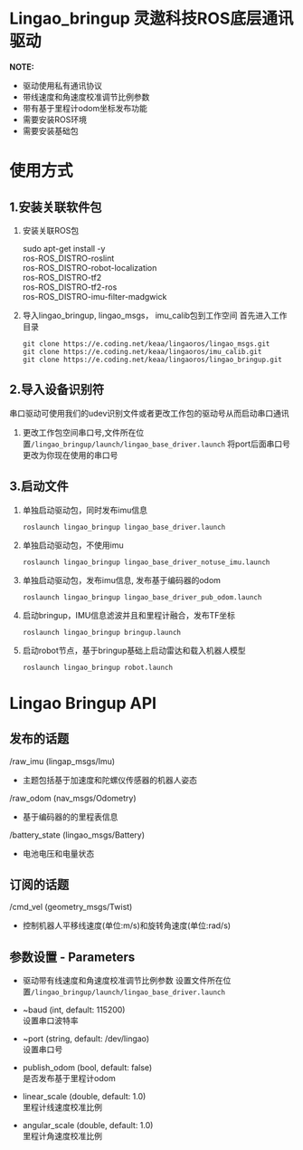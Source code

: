 # Lingao_bringup 灵遨科技ROS底层通讯驱动

 **NOTE:**

* 驱动使用私有通讯协议
* 带线速度和角速度校准调节比例参数
* 带有基于里程计odom坐标发布功能
* 需要安装ROS环境
* 需要安装基础包

# 使用方式
## 1.安装关联软件包

1. 安装关联ROS包

    sudo apt-get install -y \
    ros-ROS_DISTRO-roslint \
    ros-ROS_DISTRO-robot-localization \
    ros-ROS_DISTRO-tf2 \
    ros-ROS_DISTRO-tf2-ros \
    ros-ROS_DISTRO-imu-filter-madgwick 

2. 导入lingao_bringup, lingao_msgs， imu_calib包到工作空间
    首先进入工作目录

    ```
    git clone https://e.coding.net/keaa/lingaoros/lingao_msgs.git
    git clone https://e.coding.net/keaa/lingaoros/imu_calib.git
    git clone https://e.coding.net/keaa/lingaoros/lingao_bringup.git
    ```

## 2.导入设备识别符
串口驱动可使用我们的udev识别文件或者更改工作包的驱动号从而启动串口通讯

1. 更改工作包空间串口号,文件所在位置`/lingao_bringup/launch/lingao_base_driver.launch`
    将port后面串口号更改为你现在使用的串口号

## 3.启动文件

1. 单独启动驱动包，同时发布imu信息
    ``` linux
    roslaunch lingao_bringup lingao_base_driver.launch
    ```
2. 单独启动驱动包，不使用imu
    ``` linux
    roslaunch lingao_bringup lingao_base_driver_notuse_imu.launch
    ```
3. 单独启动驱动包，发布imu信息, 发布基于编码器的odom
    ``` linux
    roslaunch lingao_bringup lingao_base_driver_pub_odom.launch
    ```
4. 启动bringup，IMU信息滤波并且和里程计融合，发布TF坐标
    ``` linux
    roslaunch lingao_bringup bringup.launch
    ```
5. 启动robot节点，基于bringup基础上启动雷达和载入机器人模型
    ``` linux
    roslaunch lingao_bringup robot.launch
    ```

# Lingao Bringup API
## 发布的话题
/raw_imu (lingap_msgs/Imu)  
- 主题包括基于加速度和陀螺仪传感器的机器人姿态  

/raw_odom (nav_msgs/Odometry)  
- 基于编码器的的里程表信息

/battery_state (lingao_msgs/Battery)
- 电池电压和电量状态

## 订阅的话题
/cmd_vel (geometry_msgs/Twist)
- 控制机器人平移线速度(单位:m/s)和旋转角速度(单位:rad/s)

## 参数设置 - Parameters
- 驱动带有线速度和角速度校准调节比例参数
    设置文件所在位置`/lingao_bringup/launch/lingao_base_driver.launch`

- ~baud (int, default: 115200)  
设置串口波特率
- ~port (string, default: /dev/lingao)  
设置串口号
- publish_odom (bool, default: false)  
是否发布基于里程计odom
- linear_scale (double, default: 1.0)  
里程计线速度校准比例
- angular_scale (double, default: 1.0)  
里程计角速度校准比例